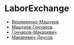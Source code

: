 # LaborExchange
- [Веремеенко-Машуков](https://github.com/evgenyv13/LaborExchange/blob/master/documentation/pair-programming1.md).
- [Машуков-Гончаров](https://github.com/evgenyv13/LaborExchange/blob/master/documentation/pair-programming1.1).
- [Гончаров-Макаревич](https://github.com/evgenyv13/LaborExchange/blob/master/documentation/pair-programming2.md).
- [Макаревич-Деусов](https://github.com/evgenyv13/LaborExchange/blob/master/documentation/pair-programming3.md).
